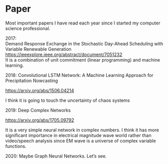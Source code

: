 # Paper
 Most important papers I have read each year since I started my computer science professional.

2017:  
Demand Response Exchange in the Stochastic Day-Ahead Scheduling with Variable Renewable Generation
 https://ieeexplore.ieee.org/abstract/document/7051232   
It is a combination of unit commitment (linear programming) and machine learning.

2018: 
Convolutional LSTM Network: A Machine Learning Approach for Precipitation Nowcasting

https://arxiv.org/abs/1506.04214

I think it is going to touch the uncertainty of chaos systems

2019: 
Deep Complex Networks

https://arxiv.org/abs/1705.09792

It is a very simple neural network in complex numbers. I think it has more significant importance in electrical magnitude wave world rather than video/speech analysis since EM wave is a universe of complex variable functions. 

2020:
Maybe Graph Neural Networks. Let’s see.
